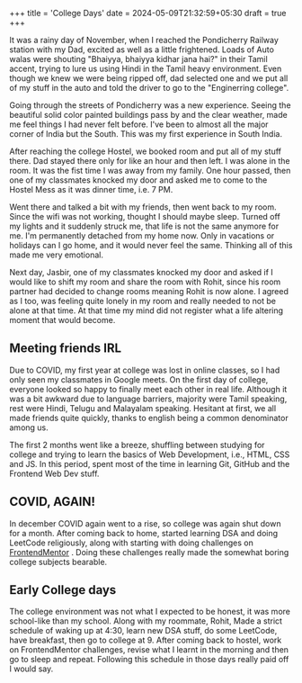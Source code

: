 +++
title = 'College Days'
date = 2024-05-09T21:32:59+05:30
draft = true
+++

It was a rainy day of November, when I reached the Pondicherry Railway station with my Dad, excited as well as a little frightened. Loads of Auto walas were shouting "Bhaiyya, bhaiyya kidhar jana hai?" in their Tamil accent, trying to lure us using Hindi in the Tamil heavy environment. Even though we knew we were being ripped off, dad selected one and we put all of my stuff in the auto and told the driver to go to the "Enginerring college".

Going through the streets of Pondicherry was a new experience. Seeing the beautiful solid color painted buildings pass by and the clear weather, made me feel things I had never felt before. I've been to almost all the major corner of India but the South. This was my first experience in South India.

After reaching the college Hostel, we booked room and put all of my stuff there. Dad stayed there only for like an hour and then left. I was alone in the room. It was the fist time I was away from my family. One hour passed, then one of my classmates knocked my door and asked me to come to the Hostel Mess as it was dinner time, i.e. 7 PM. 

Went there and talked a bit with my friends, then went back to my room. Since the wifi was not working, thought I should maybe sleep. Turned off my lights and it suddenly struck me, that life is not the same anymore for me. I'm permanently detached from my home now. Only in vacations or holidays can I go home, and it would never feel the same. Thinking all of this made me very emotional.

Next day, Jasbir, one of my classmates knocked my door and asked if I would like to shift my room and share the room with Rohit, since his room partner had decided to change rooms meaning Rohit is now alone. I agreed as I too, was feeling quite lonely in my room and really needed to not be alone at that time. At that time my mind did not register what a life altering moment that would become.

## Meeting friends IRL

Due to COVID, my first year at college was lost in online classes, so I had only seen my classmates in Google meets. On the first day of college, everyone looked so happy to finally meet each other in real life. Although it was a bit awkward due to language barriers, majority were Tamil speaking, rest were Hindi, Telugu and Malayalam speaking. 
Hesitant at first, we all made friends quite quickly, thanks to english being a common denominator among us.

The first 2 months went like a breeze, shuffling between studying for college and trying to learn the basics of Web Development, i.e., HTML, CSS and JS. In this period, spent most of the time in learning Git, GitHub and the Frontend Web Dev stuff.

## COVID, AGAIN!

In december COVID again went to a rise, so college was again shut down for a month.
After coming back to home, started learning DSA and doing LeetCode religiously, along with starting with doing challenges on [FrontendMentor](https://www.frontendmentor.io/) . Doing these challenges really made the somewhat boring college subjects bearable.

## Early College days

The college environment was not what I expected to be honest, it was more school-like than my school. Along with my roommate, Rohit, Made a strict schedule of waking up at 4:30, learn new DSA stuff, do some LeetCode, have breakfast, then go to college at 9. After coming back to hostel, work on FrontendMentor challenges, revise what I learnt in the morning and then go to sleep and repeat.
Following this schedule in those days really paid off I would say.

